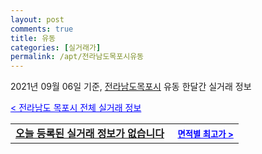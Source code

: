 ```yaml
---
layout: post
comments: true
title: 유동
categories: [실거래가]
permalink: /apt/전라남도목포시유동
---
```


2021년 09월 06일 기준, <a href="/apt/전라남도목포시">전라남도목포시</a> 유동 한달간 실거래 정보

<a style="color: blue;" href="/apt/전라남도목포시">< 전라남도 목포시 전체 실거래 정보</a>
<!---- start ---->
<table>
  <tr>
    <td colspan="4" style="font-weight: bold;"><a href="/apt/전라남도목포시유동{name_without_space}">오늘 등록된 실거래 정보가 없습니다</a> &nbsp;&nbsp;&nbsp; <a style="color: blue; font-size: smaller;" href="/apt/전라남도목포시유동{name_without_space}">면적별 최고가 ></a></td>
  </tr>
    
</table>
<!---- end ---->
    